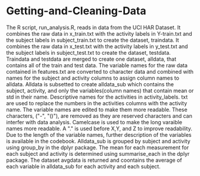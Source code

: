 # Getting-and-Cleaning-Data
The R script, run_analysis.R, reads in data from the UCI HAR Dataset. It combines the raw data in x_train.txt with the activity labels in Y-train.txt and the subject labels in subject_train.txt to create the dataset, traindata. It combines the raw data in x_test.txt with the activity labels in y_test.txt and the subject labels in subject_test.txt to create the dataset, testdata. Traindata and testdata are merged to create one dataset, alldata, that contains all of the train and test data. The variable names for the raw data contained in features.txt are converted to character data and combined with names for the subject and activity columns to assign column names to alldata.  Alldata is subsetted to create alldata_sub which contains the subject, activity, and only the variables(column names) that contain mean or std in their name. Descriptive names for the activities in activity_labels. txt are used to replace the numbers in the activities columns with the activity name.  The variable names are edited to make them more readable. These characters, ("-", "()"), are removed as they are reserved characters and can interfer with data analysis. Camelcase is used to make the long varaible names more readable. A "." is used before X,Y, and Z to improve readability. Due to the length of the variable names, further description of the variables is available in the codebook. Alldata_sub is grouped by subject and activity using group_by in the dplyr package. The mean for each measurement for each subject and activity is determined using summarise_each in the dplyr package. The dataset avgdata is returned and coontains the average of each variable in alldata_sub for each activity and each subject.
